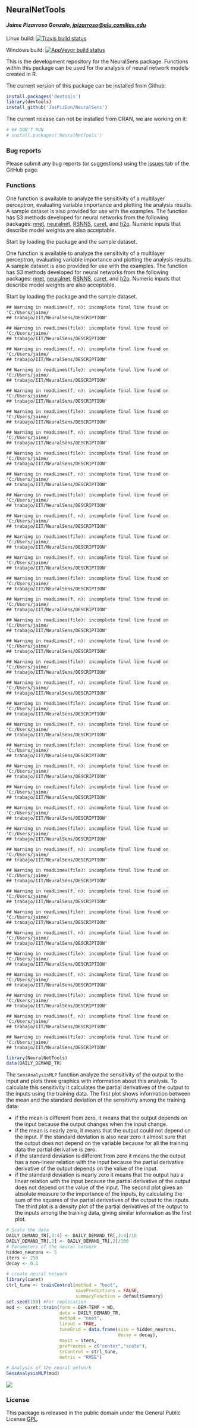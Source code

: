 ## NeuralNetTools

#### *Jaime Pizarroso Gonzalo, jpizarroso@alu.comillas.edu*
Linux build:<!-- badges: start -->
[![Travis build status](https://travis-ci.org/JaiPizGon/NeuralSens.svg?branch=master)](https://travis-ci.org/JaiPizGon/NeuralSens)
<!-- badges: end -->

Windows build:<!-- badges: start -->
[![AppVeyor build status](https://ci.appveyor.com/api/projects/status/github/JaiPizGon/NeuralSens?branch=master&svg=true)](https://ci.appveyor.com/project/JaiPizGon/NeuralSens)
<!-- badges: end -->
  
This is the development repository for the NeuralSens package.  Functions within this package can be used for the analysis of neural network models created in R. 

The current version of this package can be installed from Github:


```r
install.packages('devtools')
library(devtools)
install_github('JaiPizGon/NeuralSens')
```

The current release can not be installed from CRAN, we are working on it:


```r
# ## DON'T RUN
# install.packages('NeuralNetTools')
```

### Bug reports

Please submit any bug reports (or suggestions) using the [issues](https://github.com/JaiPizGon/NeuralSens/issues) tab of the GitHub page.

### Functions


One function is available to analyze the sensitivity of a multilayer perceptron, 
evaluating variable importance and plotting the analysis results. A sample dataset is also provided for use with the examples. The function has S3 methods developed for neural networks from the following packages: [nnet](https://cran.r-project.org/package=nnet), [neuralnet](https://cran.r-project.org/package=neuralnet), [RSNNS](https://cran.r-project.org/package=RSNNS), [caret](https://cran.r-project.org/package=caret), and
[h2o](https://cran.r-project.org/package=h2o).  Numeric inputs that describe model weights are also acceptable. 
 
Start by loading the package and the sample dataset.



One function is available to analyze the sensitivity of a multilayer perceptron, evaluating variable importance and plotting the analysis results. A sample dataset is also provided for use with the examples. The function has S3 methods developed for neural networks from the following packages: [nnet](https://cran.r-project.org/package=nnet), [neuralnet](https://cran.r-project.org/package=neuralnet), [RSNNS](https://cran.r-project.org/package=RSNNS), [caret](https://cran.r-project.org/package=caret), and [h2o](https://cran.r-project.org/package=h2o).  Numeric inputs that describe model weights are also acceptable. 
 
Start by loading the package and the sample dataset.


```
## Warning in readLines(f, n): incomplete final line found on 'C:/Users/jaime/
## trabajo/IIT/NeuralSens/DESCRIPTION'
```

```
## Warning in readLines(file): incomplete final line found on 'C:/Users/jaime/
## trabajo/IIT/NeuralSens/DESCRIPTION'
```

```
## Warning in readLines(f, n): incomplete final line found on 'C:/Users/jaime/
## trabajo/IIT/NeuralSens/DESCRIPTION'
```

```
## Warning in readLines(file): incomplete final line found on 'C:/Users/jaime/
## trabajo/IIT/NeuralSens/DESCRIPTION'
```

```
## Warning in readLines(f, n): incomplete final line found on 'C:/Users/jaime/
## trabajo/IIT/NeuralSens/DESCRIPTION'
```

```
## Warning in readLines(file): incomplete final line found on 'C:/Users/jaime/
## trabajo/IIT/NeuralSens/DESCRIPTION'
```

```
## Warning in readLines(f, n): incomplete final line found on 'C:/Users/jaime/
## trabajo/IIT/NeuralSens/DESCRIPTION'
```

```
## Warning in readLines(file): incomplete final line found on 'C:/Users/jaime/
## trabajo/IIT/NeuralSens/DESCRIPTION'
```

```
## Warning in readLines(f, n): incomplete final line found on 'C:/Users/jaime/
## trabajo/IIT/NeuralSens/DESCRIPTION'
```

```
## Warning in readLines(file): incomplete final line found on 'C:/Users/jaime/
## trabajo/IIT/NeuralSens/DESCRIPTION'
```

```
## Warning in readLines(f, n): incomplete final line found on 'C:/Users/jaime/
## trabajo/IIT/NeuralSens/DESCRIPTION'
```

```
## Warning in readLines(file): incomplete final line found on 'C:/Users/jaime/
## trabajo/IIT/NeuralSens/DESCRIPTION'
```

```
## Warning in readLines(f, n): incomplete final line found on 'C:/Users/jaime/
## trabajo/IIT/NeuralSens/DESCRIPTION'
```

```
## Warning in readLines(file): incomplete final line found on 'C:/Users/jaime/
## trabajo/IIT/NeuralSens/DESCRIPTION'
```

```
## Warning in readLines(f, n): incomplete final line found on 'C:/Users/jaime/
## trabajo/IIT/NeuralSens/DESCRIPTION'
```

```
## Warning in readLines(file): incomplete final line found on 'C:/Users/jaime/
## trabajo/IIT/NeuralSens/DESCRIPTION'
```

```
## Warning in readLines(f, n): incomplete final line found on 'C:/Users/jaime/
## trabajo/IIT/NeuralSens/DESCRIPTION'
```

```
## Warning in readLines(file): incomplete final line found on 'C:/Users/jaime/
## trabajo/IIT/NeuralSens/DESCRIPTION'
```

```
## Warning in readLines(f, n): incomplete final line found on 'C:/Users/jaime/
## trabajo/IIT/NeuralSens/DESCRIPTION'
```

```
## Warning in readLines(file): incomplete final line found on 'C:/Users/jaime/
## trabajo/IIT/NeuralSens/DESCRIPTION'
```

```
## Warning in readLines(f, n): incomplete final line found on 'C:/Users/jaime/
## trabajo/IIT/NeuralSens/DESCRIPTION'
```

```
## Warning in readLines(file): incomplete final line found on 'C:/Users/jaime/
## trabajo/IIT/NeuralSens/DESCRIPTION'
```

```
## Warning in readLines(f, n): incomplete final line found on 'C:/Users/jaime/
## trabajo/IIT/NeuralSens/DESCRIPTION'
```

```
## Warning in readLines(file): incomplete final line found on 'C:/Users/jaime/
## trabajo/IIT/NeuralSens/DESCRIPTION'
```

```
## Warning in readLines(f, n): incomplete final line found on 'C:/Users/jaime/
## trabajo/IIT/NeuralSens/DESCRIPTION'
```

```
## Warning in readLines(file): incomplete final line found on 'C:/Users/jaime/
## trabajo/IIT/NeuralSens/DESCRIPTION'
```

```
## Warning in readLines(f, n): incomplete final line found on 'C:/Users/jaime/
## trabajo/IIT/NeuralSens/DESCRIPTION'
```

```
## Warning in readLines(file): incomplete final line found on 'C:/Users/jaime/
## trabajo/IIT/NeuralSens/DESCRIPTION'
```

```
## Warning in readLines(f, n): incomplete final line found on 'C:/Users/jaime/
## trabajo/IIT/NeuralSens/DESCRIPTION'
```

```
## Warning in readLines(file): incomplete final line found on 'C:/Users/jaime/
## trabajo/IIT/NeuralSens/DESCRIPTION'
```

```
## Warning in readLines(f, n): incomplete final line found on 'C:/Users/jaime/
## trabajo/IIT/NeuralSens/DESCRIPTION'
```

```
## Warning in readLines(file): incomplete final line found on 'C:/Users/jaime/
## trabajo/IIT/NeuralSens/DESCRIPTION'
```

```
## Warning in readLines(f, n): incomplete final line found on 'C:/Users/jaime/
## trabajo/IIT/NeuralSens/DESCRIPTION'
```

```
## Warning in readLines(file): incomplete final line found on 'C:/Users/jaime/
## trabajo/IIT/NeuralSens/DESCRIPTION'
```

```
## Warning in readLines(f, n): incomplete final line found on 'C:/Users/jaime/
## trabajo/IIT/NeuralSens/DESCRIPTION'
```

```
## Warning in readLines(file): incomplete final line found on 'C:/Users/jaime/
## trabajo/IIT/NeuralSens/DESCRIPTION'
```

```r
library(NeuralNetTools)
data(DAILY_DEMAND_TR)
```

The `SensAnalysisMLP` function analyze the sensitivity of the output to the input and  plots three graphics with information about this analysis. To calculate this sensitivity it calculates the partial derivatives of the output to the inputs using the training data. 
The first plot shows information between the mean and the standard deviation of the sensitivity among the training data:
- if the mean is different from zero, it means that the output depends on the input because the output changes when the input change.
- if the mean is nearly zero, it means that the output could not depend on the input. If the standard deviation is also near zero it almost sure that the output does not depend on the variable because for all the training data the partial derivative is zero.
- if the standard deviation is different from zero it means the the output has a non-linear relation with the input because the partial derivative derivative of the output depends on the value of the input.
- if the standard deviation is nearly zero it means that the output has a linear relation with the input because the partial derivative of the output does not depend on the value of the input.
The second plot gives an absolute measure to the importance of the inputs, by calculating the sum of the squares of the partial derivatives of the output to the inputs.
The third plot is a density plot of the partial derivatives of the output to the inputs among the training data, giving similar information as the first plot.



```r
# Scale the data
DAILY_DEMAND_TR[,3:4] <- DAILY_DEMAND_TR[,3:4]/10
DAILY_DEMAND_TR[,2] <- DAILY_DEMAND_TR[,2]/100
# Parameters of the neural network
hidden_neurons <- 5
iters <- 250
decay <- 0.1

# create neural network
library(caret)
ctrl_tune <- trainControl(method = "boot",
                          savePredictions = FALSE,
                          summaryFunction = defaultSummary)
set.seed(150) #For replication
mod <- caret::train(form = DEM~TEMP + WD,
                    data = DAILY_DEMAND_TR,
                    method = "nnet",
                    linout = TRUE,
                    tuneGrid = data.frame(size = hidden_neurons,
                                          decay = decay),
                    maxit = iters,
                    preProcess = c("center","scale"),
                    trControl = ctrl_tune,
                    metric = "RMSE")

# Analysis of the neural network
SensAnalysisMLP(mod)
```

![](README_files/figure-html/unnamed-chunk-6-1.png)<!-- -->

### License

This package is released in the public domain under the General Public License [GPL](https://www.gnu.org/licenses/gpl-3.0.en.html). 
